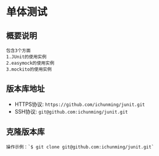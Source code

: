 # 单体测试

## 概要说明
    包含3个方面
    1.JUnit的使用实例
    2.easymock的使用实例
    3.mockito的使用实例

## 版本库地址
* HTTPS协议: `https://github.com/ichunming/junit.git`
* SSH协议: `git@github.com:ichunming/junit.git`

## 克隆版本库
    操作示例：`$ git clone git@github.com:ichunming/junit.git`

